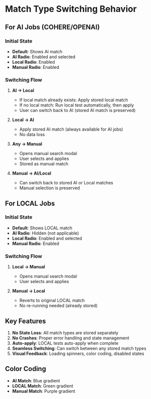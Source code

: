 # Match Type Switching Behavior

## For AI Jobs (COHERE/OPENAI)

### Initial State
- **Default**: Shows AI match
- **AI Radio**: Enabled and selected
- **Local Radio**: Enabled
- **Manual Radio**: Enabled

### Switching Flow

1. **AI → Local**
   - If local match already exists: Apply stored local match
   - If no local match: Run local test automatically, then apply
   - User can switch back to AI (stored AI match is preserved)

2. **Local → AI**
   - Apply stored AI match (always available for AI jobs)
   - No data loss

3. **Any → Manual**
   - Opens manual search modal
   - User selects and applies
   - Stored as manual match

4. **Manual → AI/Local**
   - Can switch back to stored AI or Local matches
   - Manual selection is preserved

## For LOCAL Jobs

### Initial State
- **Default**: Shows LOCAL match
- **AI Radio**: Hidden (not applicable)
- **Local Radio**: Enabled and selected
- **Manual Radio**: Enabled

### Switching Flow

1. **Local → Manual**
   - Opens manual search modal
   - User selects and applies

2. **Manual → Local**
   - Reverts to original LOCAL match
   - No re-running needed (already stored)

## Key Features

1. **No State Loss**: All match types are stored separately
2. **No Crashes**: Proper error handling and state management
3. **Auto-apply**: LOCAL tests auto-apply when complete
4. **Seamless Switching**: Can switch between any stored match types
5. **Visual Feedback**: Loading spinners, color coding, disabled states

## Color Coding

- **AI Match**: Blue gradient
- **LOCAL Match**: Green gradient  
- **Manual Match**: Purple gradient